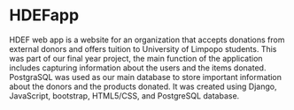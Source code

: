 # HDEFapp
HDEF web app is a website for an organization that accepts donations from external donors and offers tuition to University of Limpopo students. This was part of our final year project, the main function of the application includes capturing information about the users and the items donated. PostgraSQL was used as our main database to store important information about the donors and the products donated. It was created using Django, JavaScript, bootstrap, HTML5/CSS, and PostgreSQL database.
